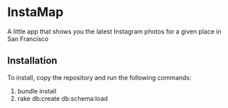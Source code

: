 InstaMap
========

A little app that shows you the latest Instagram photos for a given place in San Francisco

## Installation
To install, copy the repository and run the following commands:

1. bundle install
2. rake db:create db:schema:load
